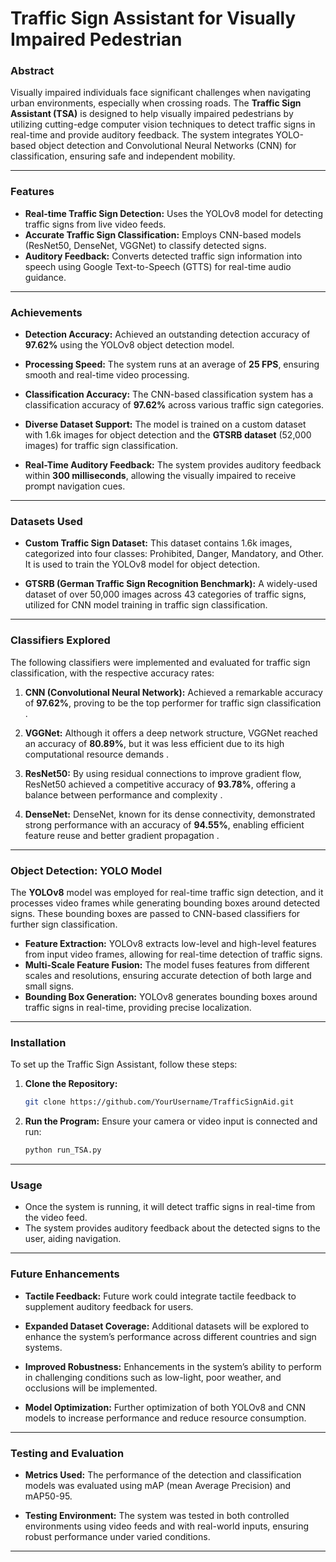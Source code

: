 
# Traffic Sign Assistant for Visually Impaired Pedestrian

### Abstract

Visually impaired individuals face significant challenges when navigating urban environments, especially when crossing roads. The **Traffic Sign Assistant (TSA)** is designed to help visually impaired pedestrians by utilizing cutting-edge computer vision techniques to detect traffic signs in real-time and provide auditory feedback. The system integrates YOLO-based object detection and Convolutional Neural Networks (CNN) for classification, ensuring safe and independent mobility.

---

### Features

- **Real-time Traffic Sign Detection:** Uses the YOLOv8 model for detecting traffic signs from live video feeds.
- **Accurate Traffic Sign Classification:** Employs CNN-based models (ResNet50, DenseNet, VGGNet) to classify detected signs.
- **Auditory Feedback:** Converts detected traffic sign information into speech using Google Text-to-Speech (GTTS) for real-time audio guidance.

---

### Achievements

- **Detection Accuracy:** Achieved an outstanding detection accuracy of **97.62%** using the YOLOv8 object detection model.
  
- **Processing Speed:** The system runs at an average of **25 FPS**, ensuring smooth and real-time video processing.
  
- **Classification Accuracy:** The CNN-based classification system has a classification accuracy of **97.62%** across various traffic sign categories.

- **Diverse Dataset Support:** The model is trained on a custom dataset with 1.6k images for object detection and the **GTSRB dataset** (52,000 images) for traffic sign classification.

- **Real-Time Auditory Feedback:** The system provides auditory feedback within **300 milliseconds**, allowing the visually impaired to receive prompt navigation cues.

---

### Datasets Used

- **Custom Traffic Sign Dataset:** This dataset contains 1.6k images, categorized into four classes: Prohibited, Danger, Mandatory, and Other. It is used to train the YOLOv8 model for object detection.
  
- **GTSRB (German Traffic Sign Recognition Benchmark):** A widely-used dataset of over 50,000 images across 43 categories of traffic signs, utilized for CNN model training in traffic sign classification.

---

### Classifiers Explored

The following classifiers were implemented and evaluated for traffic sign classification, with the respective accuracy rates:

1. **CNN (Convolutional Neural Network):** Achieved a remarkable accuracy of **97.62%**, proving to be the top performer for traffic sign classification .

2. **VGGNet:** Although it offers a deep network structure, VGGNet reached an accuracy of **80.89%**, but it was less efficient due to its high computational resource demands .

3. **ResNet50:** By using residual connections to improve gradient flow, ResNet50 achieved a competitive accuracy of **93.78%**, offering a balance between performance and complexity .

4. **DenseNet:** DenseNet, known for its dense connectivity, demonstrated strong performance with an accuracy of **94.55%**, enabling efficient feature reuse and better gradient propagation .

---

### Object Detection: YOLO Model

The **YOLOv8** model was employed for real-time traffic sign detection, and it processes video frames while generating bounding boxes around detected signs. These bounding boxes are passed to CNN-based classifiers for further sign classification.

- **Feature Extraction:** YOLOv8 extracts low-level and high-level features from input video frames, allowing for real-time detection of traffic signs.
- **Multi-Scale Feature Fusion:** The model fuses features from different scales and resolutions, ensuring accurate detection of both large and small signs.
- **Bounding Box Generation:** YOLOv8 generates bounding boxes around traffic signs in real-time, providing precise localization.

---

### Installation

To set up the Traffic Sign Assistant, follow these steps:

1. **Clone the Repository:**
    ```bash
    git clone https://github.com/YourUsername/TrafficSignAid.git
    ```

2. **Run the Program:**
    Ensure your camera or video input is connected and run:
    ```bash
    python run_TSA.py
    ```

---

### Usage

- Once the system is running, it will detect traffic signs in real-time from the video feed.
- The system provides auditory feedback about the detected signs to the user, aiding navigation.

---

### Future Enhancements

- **Tactile Feedback:** Future work could integrate tactile feedback to supplement auditory feedback for users.
  
- **Expanded Dataset Coverage:** Additional datasets will be explored to enhance the system’s performance across different countries and sign systems.
  
- **Improved Robustness:** Enhancements in the system’s ability to perform in challenging conditions such as low-light, poor weather, and occlusions will be implemented.

- **Model Optimization:** Further optimization of both YOLOv8 and CNN models to increase performance and reduce resource consumption.

---

### Testing and Evaluation

- **Metrics Used:** The performance of the detection and classification models was evaluated using mAP (mean Average Precision) and mAP50-95.
  
- **Testing Environment:** The system was tested in both controlled environments using video feeds and with real-world inputs, ensuring robust performance under varied conditions.

---
